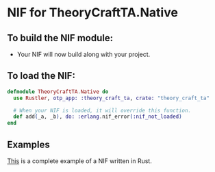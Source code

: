 # NIF for TheoryCraftTA.Native

## To build the NIF module:

- Your NIF will now build along with your project.

## To load the NIF:

```elixir
defmodule TheoryCraftTA.Native do
  use Rustler, otp_app: :theory_craft_ta, crate: "theory_craft_ta"

  # When your NIF is loaded, it will override this function.
  def add(_a, _b), do: :erlang.nif_error(:nif_not_loaded)
end
```

## Examples

[This](https://github.com/rusterlium/NifIo) is a complete example of a NIF written in Rust.
